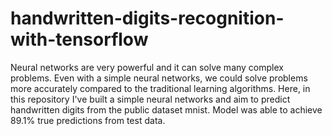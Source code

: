 # handwritten-digits-recognition-with-tensorflow
Neural networks are very powerful and it can solve many complex problems. Even with a simple neural networks, we could solve problems more accurately compared to the traditional learning algorithms. Here, in this repository I've built a simple neural networks and aim to predict handwritten digits from the public dataset mnist. Model was able to achieve 89.1% true predictions from test data.
